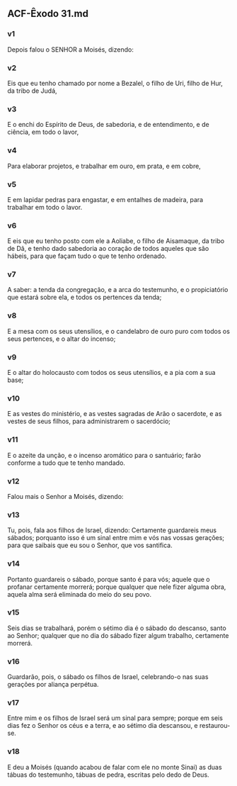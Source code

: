 ## ACF-Êxodo 31.md
### v1
 Depois falou o SENHOR a Moisés, dizendo:
### v2
 Eis que eu tenho chamado por nome a Bezalel, o filho de Uri, filho de Hur, da tribo de Judá,
### v3
 E o enchi do Espírito de Deus, de sabedoria, e de entendimento, e de ciência, em todo o lavor,
### v4
 Para elaborar projetos, e trabalhar em ouro, em prata, e em cobre,
### v5
 E em lapidar pedras para engastar, e em entalhes de madeira, para trabalhar em todo o lavor.
### v6
 E eis que eu tenho posto com ele a Aoliabe, o filho de Aisamaque, da tribo de Dã, e tenho dado sabedoria ao coração de todos aqueles que são hábeis, para que façam tudo o que te tenho ordenado.
### v7
 A saber: a tenda da congregação, e a arca do testemunho, e o propiciatório que estará sobre ela, e todos os pertences da tenda;
### v8
 E a mesa com os seus utensílios, e o candelabro de ouro puro com todos os seus pertences, e o altar do incenso;
### v9
 E o altar do holocausto com todos os seus utensílios, e a pia com a sua base;
### v10
 E as vestes do ministério, e as vestes sagradas de Arão o sacerdote, e as vestes de seus filhos, para administrarem o sacerdócio;
### v11
 E o azeite da unção, e o incenso aromático para o santuário; farão conforme a tudo que te tenho mandado.
### v12
 Falou mais o Senhor a Moisés, dizendo:
### v13
 Tu, pois, fala aos filhos de Israel, dizendo: Certamente guardareis meus sábados; porquanto isso é um sinal entre mim e vós nas vossas gerações; para que saibais que eu sou o Senhor, que vos santifica.
### v14
 Portanto guardareis o sábado, porque santo é para vós; aquele que o profanar certamente morrerá; porque qualquer que nele fizer alguma obra, aquela alma será eliminada do meio do seu povo.
### v15
 Seis dias se trabalhará, porém o sétimo dia é o sábado do descanso, santo ao Senhor; qualquer que no dia do sábado fizer algum trabalho, certamente morrerá.
### v16
 Guardarão, pois, o sábado os filhos de Israel, celebrando-o nas suas gerações por aliança perpétua.
### v17
 Entre mim e os filhos de Israel será um sinal para sempre; porque em seis dias fez o Senhor os céus e a terra, e ao sétimo dia descansou, e restaurou-se.
### v18
 E deu a Moisés (quando acabou de falar com ele no monte Sinai) as duas tábuas do testemunho, tábuas de pedra, escritas pelo dedo de Deus.
